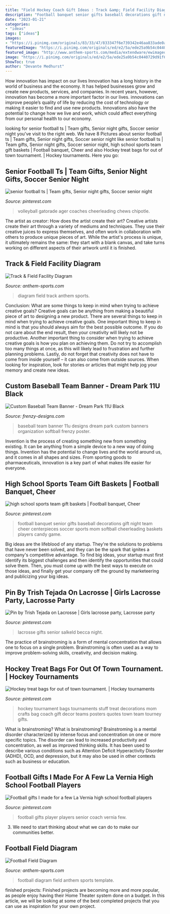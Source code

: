 ```yaml
---
title: "Field Hockey Coach Gift Ideas : Track &amp; Field Facility Diagram"
description: "Football banquet senior gifts baseball decorations gift night team cheer centerpieces soccer sports mom softball cheerleading baskets players candy game"
date: "2023-01-21"
categories:
- "ideas"
tags: ["ideas"]
images:
- "https://i.pinimg.com/originals/83/33/47/833347f6e739342e46aa833ade0a8dc9.jpg"
featuredImage: "https://i.pinimg.com/originals/ed/e2/5a/ede25a9b54c0440729d91f65a2598965.jpg"
featured_image: "http://www.anthem-sports.com/media/extendware/ewimageopt/media/template/ec/e/footballdiagram.jpg"
image: "https://i.pinimg.com/originals/ed/e2/5a/ede25a9b54c0440729d91f65a2598965.jpg"
ShowToc: true
author: "Devante Medhurst"
---
```



How innovation has impact on our lives
Innovation has a long history in the world of business and the economy. It has helped businesses grow and create new products, services, and companies. In recent years, however, innovation has become a more important factor in our lives. innovations can improve people’s quality of life by reducing the cost of technology or making it easier to find and use new products. Innovations also have the potential to change how we live and work, which could affect everything from our personal health to our economy.

	

		
looking for senior football ts | Team gifts, Senior night gifts, Soccer senior night you've visit to the right web. We have 8 Pictures about senior football ts | Team gifts, Senior night gifts, Soccer senior night like senior football ts | Team gifts, Senior night gifts, Soccer senior night, high school sports team gift baskets | Football banquet, Cheer and also Hockey treat bags for out of town tournament. | Hockey tournaments. Here you go:
		
    
## Senior Football Ts | Team Gifts, Senior Night Gifts, Soccer Senior Night

<img loading=lazy src="https://i.pinimg.com/originals/43/66/41/436641b6dfdc332a27b9af7d7206cde8.jpg" onerror="this.onerror=null;this.src='https://tse4.mm.bing.net/th?id=OIP.wuuDGIw8zGZ8EcxaC6x-wgHaKh&amp;pid=15.1';" alt="senior football ts | Team gifts, Senior night gifts, Soccer senior night">

_Source: pinterest.com_

>volleyball gatorade ager coaches cheerleading chews chipotle. 

	

The artist as creator: How does the artist create their art?
Creative artists create their art through a variety of mediums and techniques. They use their creative juices to express themselves, and often work in collaboration with others to produce unique pieces of art. While the artist's process is unique, it ultimately remains the same: they start with a blank canvas, and take turns working on different aspects of their artwork until it is finished.

    
## Track &amp; Field Facility Diagram

<img loading=lazy src="http://www.anthem-sports.com/media/extendware/ewimageopt/media/template/e9/1/trackdiagram11.jpg" onerror="this.onerror=null;this.src='https://tse4.mm.bing.net/th?id=OIP.Oz0eAypTR2U9HnJOgWmW9QHaKE&amp;pid=15.1';" alt="Track &amp; Field Facility Diagram">

_Source: anthem-sports.com_

>diagram field track anthem sports. 

	

Conclusion: What are some things to keep in mind when trying to achieve creative goals?
Creative goals can be anything from making a beautiful piece of art to designing a new product. There are several things to keep in mind when trying to achieve creative goals. One important thing to keep in mind is that you should always aim for the best possible outcome. If you do not care about the end result, then your creativity will likely not be productive. Another important thing to consider when trying to achieve creative goals is how you plan on achieving them. Do not try to accomplish too many things at once, as this will likely lead to frustration and further planning problems. Lastly, do not forget that creativity does not have to come from inside yourself – it can also come from outside sources. When looking for inspiration, look for stories or articles that might help jog your memory and create new ideas.

    
## Custom Baseball Team Banner - Dream Park 11U Black

<img loading=lazy src="http://www.frenzy-designs.com/store/sc_images/products/1126_large_image.jpg" onerror="this.onerror=null;this.src='https://tse4.mm.bing.net/th?id=OIP.QxKZIS4uqIIeiJ5lQ-X7pwHaDt&amp;pid=15.1';" alt="Custom Baseball Team Banner - Dream Park 11U Black">

_Source: frenzy-designs.com_

>baseball team banner 11u designs dream park custom banners organization softball frenzy poster. 

	

Invention is the process of creating something new from something existing. It can be anything from a simple device to a new way of doing things. Invention has the potential to change lives and the world around us, and it comes in all shapes and sizes. From sporting goods to pharmaceuticals, innovation is a key part of what makes life easier for everyone.

    
## High School Sports Team Gift Baskets | Football Banquet, Cheer

<img loading=lazy src="https://i.pinimg.com/originals/40/3a/22/403a22a5d5510af9fe28821447ad791d.jpg" onerror="this.onerror=null;this.src='https://tse1.mm.bing.net/th?id=OIP.VhUr-98yPqYIcPcc8DwJCwAAAA&amp;pid=15.1';" alt="high school sports team gift baskets | Football banquet, Cheer">

_Source: pinterest.com_

>football banquet senior gifts baseball decorations gift night team cheer centerpieces soccer sports mom softball cheerleading baskets players candy game. 

	

Big ideas are the lifeblood of any startup. They're the solutions to problems that have never been solved, and they can be the spark that ignites a company's competitive advantage. To find big ideas, your startup must first identify its biggest challenges and then identify the opportunities that could solve them. Then, you must come up with the best ways to execute on those ideas, and finally get your company off the ground by marketeering and publicizing your big ideas.

    
## Pin By Trish Tejada On Lacrosse | Girls Lacrosse Party, Lacrosse Party

<img loading=lazy src="https://i.pinimg.com/originals/65/6a/1b/656a1ba91a1e432d96bb24000d448564.jpg" onerror="this.onerror=null;this.src='https://tse1.mm.bing.net/th?id=OIP.GWI3fNbGyztV65dr6c6zUAHaJ4&amp;pid=15.1';" alt="Pin by Trish Tejada on Lacrosse | Girls lacrosse party, Lacrosse party">

_Source: pinterest.com_

>lacrosse gifts senior salkeld becca night. 

	

The practice of brainstroming is a form of mental concentration that allows one to focus on a single problem. Brainstroming is often used as a way to improve problem-solving skills, creativity, and decision making.

    
## Hockey Treat Bags For Out Of Town Tournament. | Hockey Tournaments

<img loading=lazy src="https://i.pinimg.com/originals/83/33/47/833347f6e739342e46aa833ade0a8dc9.jpg" onerror="this.onerror=null;this.src='https://tse4.mm.bing.net/th?id=OIP.o7eO6tBJoMjSerR8VlHSEAHaJ4&amp;pid=15.1';" alt="Hockey treat bags for out of town tournament. | Hockey tournaments">

_Source: pinterest.com_

>hockey tournament bags tournaments stuff treat decorations mom crafts bag coach gift decor teams posters quotes town team tourney gifts. 

	

What is brainstroming?
What is brainstroming? Brainstroming is a mental disorder characterized by intense focus and concentration on one or more specific topics. The disorder can lead to increased productivity and concentration, as well as improved thinking skills. It has been used to describe various conditions such as Attention Deficit Hyperactivity Disorder (ADHD), OCD, and depression, but it may also be used in other contexts such as business or education.

    
## Football Gifts I Made For A Few La Vernia High School Football Players

<img loading=lazy src="https://i.pinimg.com/originals/ed/e2/5a/ede25a9b54c0440729d91f65a2598965.jpg" onerror="this.onerror=null;this.src='https://tse1.mm.bing.net/th?id=OIP.f5hNHsG7aoWXi00WN-PJJgHaJ4&amp;pid=15.1';" alt="Football gifts I made for a few La Vernia high school football players">

_Source: pinterest.com_

>football gifts player players senior coach vernia few. 

	

3. We need to start thinking about what we can do to make our communities better.

    
## Football Field Diagram

<img loading=lazy src="http://www.anthem-sports.com/media/extendware/ewimageopt/media/template/ec/e/footballdiagram.jpg" onerror="this.onerror=null;this.src='https://tse4.mm.bing.net/th?id=OIP.vvYm2tQKKyWPuo2CO3yMCQHaJz&amp;pid=15.1';" alt="Football Field Diagram">

_Source: anthem-sports.com_

>football diagram field anthem sports template. 

	

finished projects:
Finished projects are becoming more and more popular, as people enjoy having their Home Theater system done on a budget. In this article, we will be looking at some of the best completed projects that you can use as inspiration for your own project.

